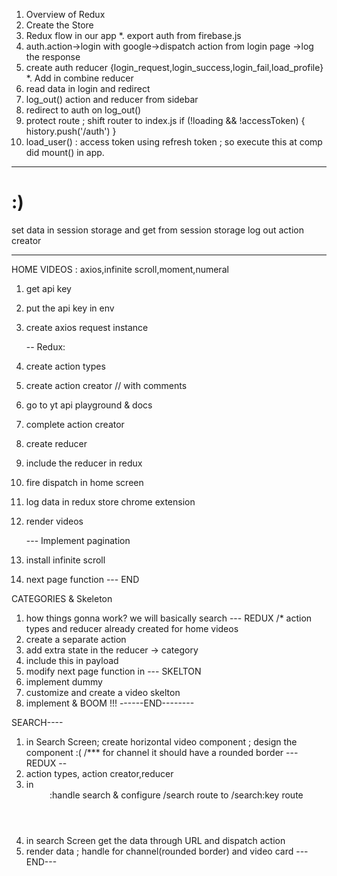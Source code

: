1. Overview of Redux
2. Create the Store
3. Redux flow in our app
   \*. export auth from firebase.js
4. auth.action->login with google->dispatch action from login page ->log the response
5. create auth reducer {login_request,login_success,login_fail,load_profile}
   \*. Add in combine reducer
6. read data in login and redirect
7. log_out() action and reducer from sidebar
8. redirect to auth on log_out()
9. protect route ; shift router to index.js
   if (!loading && !accessToken) {
   history.push('/auth')
   }
10.   load_user() : access token using refresh token ; so execute this at comp did mount() in app.

---

# :)

set data in session storage and get from session storage
log out action creator

---

HOME VIDEOS : axios,infinite scroll,moment,numeral

1. get api key
2. put the api key in env
3. create axios request instance

   -- Redux:

4. create action types
5. create action creator // with comments
6. go to yt api playground & docs
7. complete action creator
8. create reducer
9. include the reducer in redux
10.   fire dispatch in home screen
11.   log data in redux store chrome extension
12.   render videos

      --- Implement pagination

13.   install infinite scroll
14.   next page function
      --- END

CATEGORIES & Skeleton

1. how things gonna work? we will basically search
   --- REDUX
   /\* action types and reducer already created for home videos
2. create a separate action
3. add extra state in the reducer -> category
4. include this in payload
5. modify next page function in <HomeScreen/>
   --- SKELTON
6. implement dummy
7. customize and create a video skelton
8. implement & BOOM !!!
   ------END--------

SEARCH----

1. in Search Screen; create horizontal video component ; design the component :(
   /\*\*\* for channel it should have a rounded border
   --- REDUX --
2. action types, action creator,reducer
3. in <Header/> :handle search & configure /search route to /search:key route
4. in search Screen get the data through URL and dispatch action
5. render data ; handle for channel(rounded border) and video card
   --- END---
